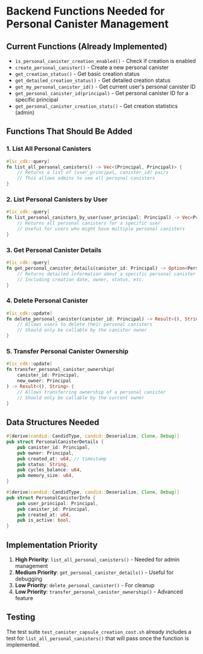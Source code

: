 # Backend Functions Needed for Personal Canister Management

## Current Functions (Already Implemented)

- `is_personal_canister_creation_enabled()` - Check if creation is enabled
- `create_personal_canister()` - Create a new personal canister
- `get_creation_status()` - Get basic creation status
- `get_detailed_creation_status()` - Get detailed creation status
- `get_my_personal_canister_id()` - Get current user's personal canister ID
- `get_personal_canister_id(principal)` - Get personal canister ID for a specific principal
- `get_personal_canister_creation_stats()` - Get creation statistics (admin)

## Functions That Should Be Added

### 1. List All Personal Canisters

```rust
#[ic_cdk::query]
fn list_all_personal_canisters() -> Vec<(Principal, Principal)> {
    // Returns a list of (user_principal, canister_id) pairs
    // This allows admins to see all personal canisters
}
```

### 2. List Personal Canisters by User

```rust
#[ic_cdk::query]
fn list_personal_canisters_by_user(user_principal: Principal) -> Vec<Principal> {
    // Returns all personal canisters for a specific user
    // Useful for users who might have multiple personal canisters
}
```

### 3. Get Personal Canister Details

```rust
#[ic_cdk::query]
fn get_personal_canister_details(canister_id: Principal) -> Option<PersonalCanisterDetails> {
    // Returns detailed information about a specific personal canister
    // Including creation date, owner, status, etc.
}
```

### 4. Delete Personal Canister

```rust
#[ic_cdk::update]
fn delete_personal_canister(canister_id: Principal) -> Result<(), String> {
    // Allows users to delete their personal canisters
    // Should only be callable by the canister owner
}
```

### 5. Transfer Personal Canister Ownership

```rust
#[ic_cdk::update]
fn transfer_personal_canister_ownership(
    canister_id: Principal,
    new_owner: Principal
) -> Result<(), String> {
    // Allows transferring ownership of a personal canister
    // Should only be callable by the current owner
}
```

## Data Structures Needed

```rust
#[derive(candid::CandidType, candid::Deserialize, Clone, Debug)]
pub struct PersonalCanisterDetails {
    pub canister_id: Principal,
    pub owner: Principal,
    pub created_at: u64, // timestamp
    pub status: String,
    pub cycles_balance: u64,
    pub memory_size: u64,
}

#[derive(candid::CandidType, candid::Deserialize, Clone, Debug)]
pub struct PersonalCanisterInfo {
    pub user_principal: Principal,
    pub canister_id: Principal,
    pub created_at: u64,
    pub is_active: bool,
}
```

## Implementation Priority

1. **High Priority**: `list_all_personal_canisters()` - Needed for admin management
2. **Medium Priority**: `get_personal_canister_details()` - Useful for debugging
3. **Low Priority**: `delete_personal_canister()` - For cleanup
4. **Low Priority**: `transfer_personal_canister_ownership()` - Advanced feature

## Testing

The test suite `test_canister_capsule_creation_cost.sh` already includes a test for `list_all_personal_canisters()` that will pass once the function is implemented.
